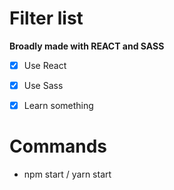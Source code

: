 # Filter list 
**Broadly made with REACT and SASS**

- [x] Use React 
- [x] Use Sass 
- [x] Learn something 


# Commands 

- npm start / yarn start 